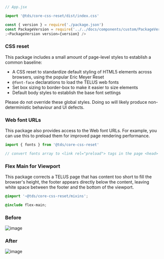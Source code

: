 ```js static
// App.jsx

import '@tds/core-css-reset/dist/index.css'
```

```jsx noeditor
const { version } = require('./package.json')
const PackageVersion = require('../../docs/components/custom/PackageVersion/PackageVersion').default
;<PackageVersion version={version} />
```

### CSS reset

This package includes a small amount of page-level styles to establish a common baseline:

- A CSS reset to standardize default styling of HTML5 elements across browsers, using the popular Eric Meyer Reset
- `@font-face` declarations to load the TELUS web fonts
- Set box sizing to border-box to make it easier to size elements
- Default body styles to establish the base font settings

Please do not override these global styles. Doing so will likely produce non-deterministic behaviour and UI defects.

### Web font URLs

This package also provides access to the Web font URLs. For example, you can use this to preload them for improved page rendering performance.

```js static
import { fonts } from '@tds/core-css-reset'

// convert fonts array to <link rel="preload"> tags in the page <head>
```

### Flex Main for Viewport

This package corrects a TELUS page that has content too short to fill the browser's height, the footer appears directly below the content, leaving white space between the footer and the bottom of the viewport.

```css static
@import '~@tds/core-css-reset/mixins';

@include flex-main;
```

### Before

![image](https://user-images.githubusercontent.com/12798751/49828374-b11a2f00-fd59-11e8-9744-f0208fbb6019.png)

### After

![image](https://user-images.githubusercontent.com/12798751/49891033-8ab8ca00-fe13-11e8-80bc-277e78b8ea49.png)

